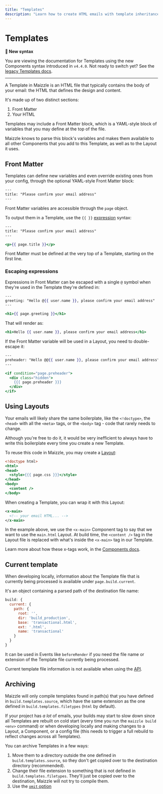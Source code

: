 ```yaml
---
title: "Templates"
description: "Learn how to create HTML emails with template inheritance in Maizzle"
---
```


# Templates

**👋 New syntax**

You are viewing the documentation for Templates using the new Components syntax introduced in `v4.4.0`. Not ready to switch yet? See the [legacy Templates docs](https://v43x.maizzle.com/docs/templates).

---

A Template in Maizzle is an HTML file that typically contains the body of your email: the HTML that defines the design and content.

It's made up of two distinct sections:

1. Front Matter
2. Your HTML

Templates may include a Front Matter block, which is a YAML-style block of variables that you may define at the top of the file.

Maizzle knows to parse this block's variables and makes them available to all other Components that you add to this Template, as well as to the Layout it uses.

## Front Matter

Templates can define new variables and even override existing ones from your config, through the optional YAML-style Front Matter block:

```hbs [src/templates/example.html]
---
title: "Please confirm your email address"
---
```

Front Matter variables are accessible through the `page` object.

To output them in a Template, use the `{{ }}` [expression](/docs/expressions) syntax:

```hbs [src/templates/example.html]
---
title: "Please confirm your email address"
---

<p>{{ page.title }}</p>
```

<Alert type="warning">Front Matter must be defined at the very top of a Template, starting on the first line.</Alert>

### Escaping expressions

Expressions in Front Matter can be escaped with a single `@` symbol when they're used in the Template they're defined in:

```hbs [src/templates/example.html]
---
greeting: "Hello @{{ user.name }}, please confirm your email address"
---

<h1>{{ page.greeting }}</h1>
```

That will render as:

```hbs [build_production/example.html]
<h1>Hello {{ user.name }}, please confirm your email address</h1>
```

If the Front Matter variable will be used in a Layout, you need to double-escape it:

```hbs [src/templates/example.html]
---
preheader: "Hello @@{{ user.name }}, please confirm your email address"
---
```

```hbs [src/layouts/main.html]
<if condition="page.preheader">
  <div class="hidden">
    {{{ page.preheader }}}
  </div>
</if>
```

## Using Layouts

Your emails will likely share the same boilerplate, like the `<!doctype>`, the `<head>` with all the `<meta>` tags, or the `<body>` tag - code that rarely needs to change.

Although you're free to do it, it would be very inefficient to always have to write this boilerplate every time you create a new Template.

To reuse this code in Maizzle, you may create a [Layout](/docs/layouts):

```hbs [src/layouts/main.html]
<!doctype html>
<html>
<head>
  <style>{{{ page.css }}}</style>
</head>
<body>
  <content />
</body>
```

When creating a Template, you can wrap it with this Layout:

```xml [src/templates/example.html]
<x-main>
  <!-- your email HTML... -->
</x-main>
```

In the example above, we use the `<x-main>` Component tag to say that we want to use the `main.html` Layout. At build time, the `<content />` tag in the Layout file is replaced with what's inside the `<x-main>` tag in our Template.

Learn more about how these x-tags work, in the [Components docs](/docs/components#x-tag).

## Current template

When developing locally, information about the Template file that is currently being processed is available under `page.build.current`.

It's an object containing a parsed path of the destination file name:

```js
build: {
  current: {
    path: {
      root: '',
      dir: 'build_production',
      base: 'transactional.html',
      ext: '.html',
      name: 'transactional'
    }
  }
}
```

It can be used in Events like `beforeRender` if you need the file name or extension of the Template file currently being processed.

<Alert>Current template file information is not available when using the [API](/docs/api).</Alert>

## Archiving

Maizzle will only compile templates found in path(s) that you have defined in `build.templates.source`, which have the same extension as the one defined in `build.templates.filetypes` (`html` by default).

If your project has _a lot_ of emails, your builds may start to slow down since all Templates are rebuilt on cold start (every time you run the `maizzle build <env>` command) or when developing locally and making changes to a Layout, a Component, or a config file (this needs to trigger a full rebuild to reflect changes across all Templates).

You can archive Templates in a few ways:

1. Move them to a directory outside the one defined in `build.templates.source`, so they don't get copied over to the destination directory (recommended).
2. Change their file extension to something that is not defined in `build.templates.filetypes`. They'll just be copied over to the destination, Maizzle will not try to compile them.
3. Use the [`omit` option](/docs/configuration/templates#omit)
